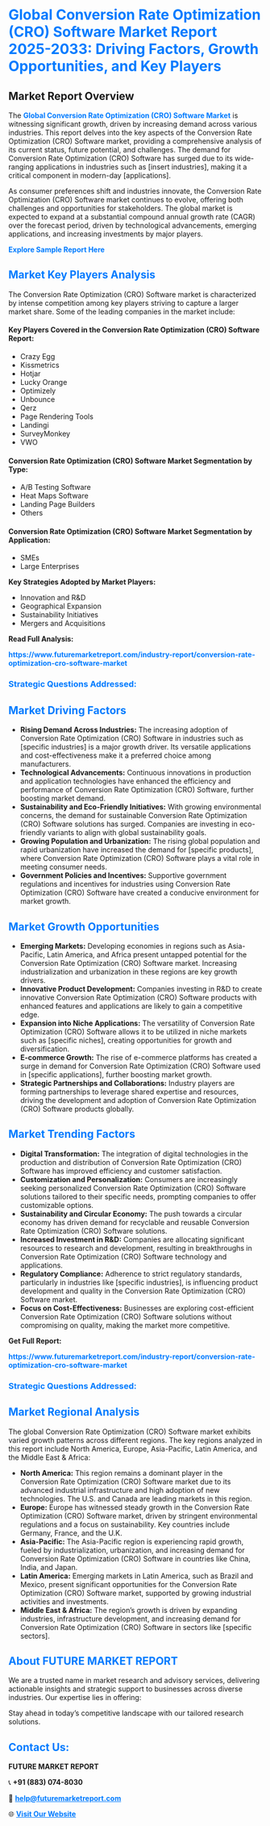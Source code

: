 <h1 style="color: #007BFF;">Global Conversion Rate Optimization (CRO) Software Market Report 2025-2033: Driving Factors, Growth Opportunities, and Key Players</h1>

<section id="overview">
<h2>Market Report Overview</h2>
<p>The <a href="https://www.futuremarketreport.com/industry-report/conversion-rate-optimization-cro-software-market" style="color: #007BFF; text-decoration: none;"><strong>Global Conversion Rate Optimization (CRO) Software Market</strong></a> is witnessing significant growth, driven by increasing demand across various industries. This report delves into the key aspects of the Conversion Rate Optimization (CRO) Software market, providing a comprehensive analysis of its current status, future potential, and challenges. The demand for Conversion Rate Optimization (CRO) Software has surged due to its wide-ranging applications in industries such as [insert industries], making it a critical component in modern-day [applications].</p>
<p>As consumer preferences shift and industries innovate, the Conversion Rate Optimization (CRO) Software market continues to evolve, offering both challenges and opportunities for stakeholders. The global market is expected to expand at a substantial compound annual growth rate (CAGR) over the forecast period, driven by technological advancements, emerging applications, and increasing investments by major players.</p>
</section>

<section id="overview">
<p><a href="https://www.futuremarketreport.com/request-sample/reportId=40933" style="color: #007BFF; text-decoration: none;"><strong>Explore Sample Report Here</strong></a></p>
</section>

<section id="key-players">
<h2 style="color: #007BFF;">Market Key Players Analysis</h2>
<p>The Conversion Rate Optimization (CRO) Software market is characterized by intense competition among key players striving to capture a larger market share. Some of the leading companies in the market include:</p>
<h4>Key Players Covered in the Conversion Rate Optimization (CRO) Software Report:</h4>
<ul><li>Crazy Egg</li><li>Kissmetrics</li><li>Hotjar</li><li>Lucky Orange</li><li>Optimizely</li><li>Unbounce</li><li>Qerz</li><li>Page Rendering Tools</li><li>Landingi</li><li>SurveyMonkey</li><li>VWO</li></ul>
<h4>Conversion Rate Optimization (CRO) Software Market Segmentation by Type:</h4>
<ul><li>A/B Testing Software</li><li>Heat Maps Software</li><li>Landing Page Builders</li><li>Others</li></ul>

<h4>Conversion Rate Optimization (CRO) Software Market Segmentation by Application:</h4>
<ul><li>SMEs</li><li>Large Enterprises</li></ul>
<p><strong>Key Strategies Adopted by Market Players:</strong></p>
<ul>
<li>Innovation and R&D</li>
<li>Geographical Expansion</li>
<li>Sustainability Initiatives</li>
<li>Mergers and Acquisitions</li>
</ul>
</section>

<section>
<p><strong>Read Full Analysis: </strong></p><a href="https://www.futuremarketreport.com/industry-report/conversion-rate-optimization-cro-software-market" style="color: #007BFF; text-decoration: none;"><strong>https://www.futuremarketreport.com/industry-report/conversion-rate-optimization-cro-software-market</strong></a>
<h3 style="color: #007BFF;">Strategic Questions Addressed:</h3>
</section>

<section id="driving-factors">
<h2 style="color: #007BFF;">Market Driving Factors</h2>
<ul>
<li><strong>Rising Demand Across Industries:</strong> The increasing adoption of Conversion Rate Optimization (CRO) Software in industries such as [specific industries] is a major growth driver. Its versatile applications and cost-effectiveness make it a preferred choice among manufacturers.</li>
<li><strong>Technological Advancements:</strong> Continuous innovations in production and application technologies have enhanced the efficiency and performance of Conversion Rate Optimization (CRO) Software, further boosting market demand.</li>
<li><strong>Sustainability and Eco-Friendly Initiatives:</strong> With growing environmental concerns, the demand for sustainable Conversion Rate Optimization (CRO) Software solutions has surged. Companies are investing in eco-friendly variants to align with global sustainability goals.</li>
<li><strong>Growing Population and Urbanization:</strong> The rising global population and rapid urbanization have increased the demand for [specific products], where Conversion Rate Optimization (CRO) Software plays a vital role in meeting consumer needs.</li>
<li><strong>Government Policies and Incentives:</strong> Supportive government regulations and incentives for industries using Conversion Rate Optimization (CRO) Software have created a conducive environment for market growth.</li>
</ul>
</section>

<section id="growth-opportunities">
<h2 style="color: #007BFF;">Market Growth Opportunities</h2>
<ul>
<li><strong>Emerging Markets:</strong> Developing economies in regions such as Asia-Pacific, Latin America, and Africa present untapped potential for the Conversion Rate Optimization (CRO) Software market. Increasing industrialization and urbanization in these regions are key growth drivers.</li>
<li><strong>Innovative Product Development:</strong> Companies investing in R&D to create innovative Conversion Rate Optimization (CRO) Software products with enhanced features and applications are likely to gain a competitive edge.</li>
<li><strong>Expansion into Niche Applications:</strong> The versatility of Conversion Rate Optimization (CRO) Software allows it to be utilized in niche markets such as [specific niches], creating opportunities for growth and diversification.</li>
<li><strong>E-commerce Growth:</strong> The rise of e-commerce platforms has created a surge in demand for Conversion Rate Optimization (CRO) Software used in [specific applications], further boosting market growth.</li>
<li><strong>Strategic Partnerships and Collaborations:</strong> Industry players are forming partnerships to leverage shared expertise and resources, driving the development and adoption of Conversion Rate Optimization (CRO) Software products globally.</li>
</ul>
</section>

<section id="trending-factors">
<h2 style="color: #007BFF;">Market Trending Factors</h2>
<ul>
<li><strong>Digital Transformation:</strong> The integration of digital technologies in the production and distribution of Conversion Rate Optimization (CRO) Software has improved efficiency and customer satisfaction.</li>
<li><strong>Customization and Personalization:</strong> Consumers are increasingly seeking personalized Conversion Rate Optimization (CRO) Software solutions tailored to their specific needs, prompting companies to offer customizable options.</li>
<li><strong>Sustainability and Circular Economy:</strong> The push towards a circular economy has driven demand for recyclable and reusable Conversion Rate Optimization (CRO) Software solutions.</li>
<li><strong>Increased Investment in R&D:</strong> Companies are allocating significant resources to research and development, resulting in breakthroughs in Conversion Rate Optimization (CRO) Software technology and applications.</li>
<li><strong>Regulatory Compliance:</strong> Adherence to strict regulatory standards, particularly in industries like [specific industries], is influencing product development and quality in the Conversion Rate Optimization (CRO) Software market.</li>
<li><strong>Focus on Cost-Effectiveness:</strong> Businesses are exploring cost-efficient Conversion Rate Optimization (CRO) Software solutions without compromising on quality, making the market more competitive.</li>
</ul>
</section>

<section>
<p><strong>Get Full Report: </strong></p><a href="https://www.futuremarketreport.com/industry-report/conversion-rate-optimization-cro-software-market" style="color: #007BFF; text-decoration: none;"><strong>https://www.futuremarketreport.com/industry-report/conversion-rate-optimization-cro-software-market</strong></a>
<h3 style="color: #007BFF;">Strategic Questions Addressed:</h3>
</section>


<section id="regional-analysis">
<h2 style="color: #007BFF;">Market Regional Analysis</h2>
<p>The global Conversion Rate Optimization (CRO) Software market exhibits varied growth patterns across different regions. The key regions analyzed in this report include North America, Europe, Asia-Pacific, Latin America, and the Middle East & Africa:</p>
<ul>
<li><strong>North America:</strong> This region remains a dominant player in the Conversion Rate Optimization (CRO) Software market due to its advanced industrial infrastructure and high adoption of new technologies. The U.S. and Canada are leading markets in this region.</li>
<li><strong>Europe:</strong> Europe has witnessed steady growth in the Conversion Rate Optimization (CRO) Software market, driven by stringent environmental regulations and a focus on sustainability. Key countries include Germany, France, and the U.K.</li>
<li><strong>Asia-Pacific:</strong> The Asia-Pacific region is experiencing rapid growth, fueled by industrialization, urbanization, and increasing demand for Conversion Rate Optimization (CRO) Software in countries like China, India, and Japan.</li>
<li><strong>Latin America:</strong> Emerging markets in Latin America, such as Brazil and Mexico, present significant opportunities for the Conversion Rate Optimization (CRO) Software market, supported by growing industrial activities and investments.</li>
<li><strong>Middle East & Africa:</strong> The region’s growth is driven by expanding industries, infrastructure development, and increasing demand for Conversion Rate Optimization (CRO) Software in sectors like [specific sectors].</li>
</ul>
</section>

<footer>
<h2 style="color: #007BFF;">About FUTURE MARKET REPORT</h2>
<p>We are a trusted name in market research and advisory services, delivering actionable insights and strategic support to businesses across diverse industries. Our expertise lies in offering:</p>

<p>Stay ahead in today’s competitive landscape with our tailored research solutions.</p>

<h2 style="color: #007BFF;">Contact Us:</h2>
<p><strong>FUTURE MARKET REPORT</strong></p>
<p>📞 <strong>+91 (883) 074-8030</strong></p>
<p>📧 <strong><a href="mailto:help@futuremarketreport.com" style="color: #007BFF;">help@futuremarketreport.com</a></strong></p>
<p>🌐 <strong><a href="https://www.futuremarketreport.com/" style="color: #007BFF;">Visit Our Website</a></strong></p>
</footer>